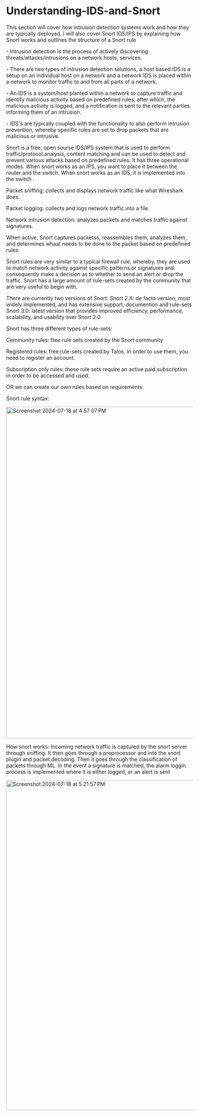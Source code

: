 # Understanding-IDS-and-Snort
</p> This section will cover how intrusion detection systems work and how they are typically deployed. I will also cover Snort IDS/IPS by explaining how Snort works and outlines the structure of a Snort rule </p>
</p> - Intrusion detection is the process of actively discovering threats/attacks/intrusions on a network hosts, services. </p>
</p> - There are two types of intrusion detection solutions, a host based IDS is a setup on an individual host on a network and a network IDS is placed within a network to monitor traffic to and from all parts of a network. </p>
</p> - An IDS is a system/host planted within a network to capture traffic and identify malicious activity based on predefined rules, after which, the malicious activity is logged, and a notification is sent to the relevant parties informing them of an intrusion. </p>
</p> - IDS's are typically coupled with the functionality to also perform intrusion prevention, whereby specific rules are set to drop packets that are malicious or intrusive. </p>
</p> Snort is a free, open sourse IDS/IPS system that is used to perform traffic/protocol analysis, content matching and can be used to detect and prevent various attacks based on predefined rules. It has three operational modes. When snort works as an IPS, you want to place it between the router and the switch. When snort works as an IDS, it is implemented into the switch .   </p>
</p>Packet sniffing: collects and displays network traffic like what Wireshark does.
</p>Packet logging: collects and logs network traffic into a file. 
</p>Network intrusion detection: analyzes packets and matches traffic against signatures. </p> 
</p> When active, Snort captures packetss, reassembles them, analyzes them, and determines whaat needs to be done to the packet based on predefined rules. </p>
</p> Snort rules are very similar to a typical firewall rule, whereby, they are used to match network activity against specific patterns or signatures and consequently make a decision as to whether to send an alert or drop the traffic. Snort has a large amount of rule-sets created by the community that are very useful to begin with. </p>
</p> There are currently two versions of Snort: Snort 2.X: de facto version, most widely implemented, and has extensive support, documention and rule-sets Snort 3.0: latest version that provides improved efficiency, performance, scalability, and usability over Snort 2.0 </p>
</p> Snort has three different types of rule-sets: 
</p> Community rules: free rule sets created by the Snort community
</p> Registered rules: free rule-sets created by Talos. In order to use them, you need to register an account. 
</p> Subscription only rules: these rule sets require an active paid subscription in order to be accessed and used.
</p> OR we can create our own rules based on requirements. 
</p> Snort rule syntax: </p>
<img width="896" alt="Screenshot 2024-07-18 at 4 57 07 PM" src="https://github.com/user-attachments/assets/88186c94-da54-4c55-af5e-d66a4ad490bb">
</p> How snort works: Incoming network traffic is captured by the snort server through sniffing. It then goes through a preprocessor and into the snort plugin and packet decoding. Then it goes through the classification of packets through ML. In the event a signature is matched, the alarm loggin process is implemented where it is either logged, or an alert is sent </p>
<img width="892" alt="Screenshot 2024-07-18 at 5 21 57 PM" src="https://github.com/user-attachments/assets/dc6bd417-bc87-4a67-bd6a-897d48cc454a">
